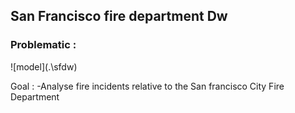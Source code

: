 <h2>San Francisco fire department Dw</h2>

<h3>Problematic :</h3>
![model](.\sfdw)

Goal : 
  -Analyse fire incidents relative to the San francisco City Fire Department
  
